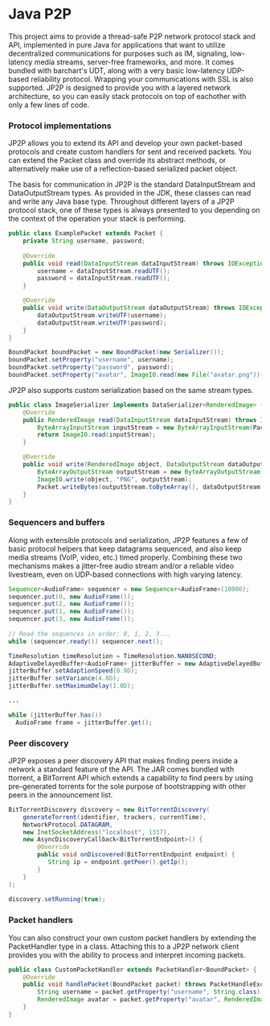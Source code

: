 # Java P2P
This project aims to provide a thread-safe P2P network protocol stack and API, implemented in pure Java for applications that want to utilize decentralized communications for purposes such as IM, signaling, low-latency media streams, server-free frameworks, and more. It comes bundled with barchart's UDT, along with a very basic low-latency UDP-based reliability protocol. Wrapping your communications with SSL is also supported. JP2P is designed to provide you with a layered network architecture, so you can easily stack protocols on top of eachother with only a few lines of code.


### Protocol implementations

JP2P allows you to extend its API and develop your own packet-based protocols and create custom handlers for sent and received packets. You can extend the Packet class and override its abstract methods, or alternatively make use of a reflection-based serialized packet object.

The basis for communication in JP2P is the standard DataInputStream and DataOutputStream types. As provided in the JDK, these classes can read and write any Java base type. Throughout different layers of a JP2P protocol stack, one of these types is always presented to you depending on the context of the operation your stack is performing.

```java
public class ExamplePacket extends Packet {
    private String username, password;
    
    @Override
    public void read(DataInputStream dataInputStream) throws IOException {
        username = dataInputStream.readUTF();
        password = dataInputStream.readUTF();
    }

    @Override
    public void write(DataOutputStream dataOutputStream) throws IOException {
        dataOutputStream.writeUTF(username);
        dataOutputStream.writeUTF(password);
    }
}
```

```java
BoundPacket boundPacket = new BoundPacket(new Serializer());
boundPacket.setProperty("username", username);
boundPacket.setProperty("password", password);
boundPacket.setProperty("avatar", ImageIO.read(new File("avatar.png")));
```

JP2P also supports custom serialization based on the same stream types.

```java
public class ImageSerializer implements DataSerializer<RenderedImage> {
    @Override
    public RenderedImage read(DataInputStream dataInputStream) throws IOException {
        ByteArrayInputStream inputStream = new ByteArrayInputStream(Packet.readBytes(dataInputStream));
        return ImageIO.read(inputStream);
    }

    @Override
    public void write(RenderedImage object, DataOutputStream dataOutputStream) throws IOException {
        ByteArrayOutputStream outputStream = new ByteArrayOutputStream();
        ImageIO.write(object, "PNG", outputStream);
        Packet.writeBytes(outputStream.toByteArray(), dataOutputStream);
    }
}
```

### Sequencers and buffers

Along with extensible protocols and serialization, JP2P features a few of basic protocol helpers that keep datagrams sequenced, and also keep media streams (VoIP, video, etc.) timed properly. Combining these two mechanisms makes a jitter-free audio stream and/or a reliable video livestream, even on UDP-based connections with high varying latency.

```java
Sequencer<AudioFrame> sequencer = new Sequencer<AudioFrame>(10000);
sequencer.put(0, new AudioFrame());
sequencer.put(2, new AudioFrame());
sequencer.put(1, new AudioFrame());
sequencer.put(3, new AudioFrame());
    
// Read the sequences in order: 0, 1, 2, 3...
while (sequencer.ready()) sequencer.next();
```

```java
TimeResolution timeResolution = TimeResolution.NANOSECOND;
AdaptiveDelayedBuffer<AudioFrame> jitterBuffer = new AdaptiveDelayedBuffer<>(10000, TimeResolution.NANOSECOND);
jitterBuffer.setAdaptionSpeed(0.9D);
jitterBuffer.setVariance(4.0D);
jitterBuffer.setMaximumDelay(1.0D);

...

while (jitterBuffer.has())
  AudioFrame frame = jitterBuffer.get();
```

### Peer discovery

JP2P exposes a peer discovery API that makes finding peers inside a network a standard feature of the API. The JAR comes bundled with ttorrent, a BitTorrent API which extends a capability to find peers by using pre-generated torrents for the sole purpose of bootstrapping with other peers in the announcement list.

```java
BitTorrentDiscovery discovery = new BitTorrentDiscovery(
    generateTorrent(identifier, trackers, currentTime),
    NetworkProtocol.DATAGRAM,
    new InetSocketAddress("localhost", 1337),
    new AsyncDiscoveryCallback<BitTorrentEndpoint>() {
        @Override
        public void onDiscovered(BitTorrentEndpoint endpoint) {
           String ip = endpoint.getPeer().getIp();
        }
    }
);
        
discovery.setRunning(true);
```

### Packet handlers

You can also construct your own custom packet handlers by extending the PacketHandler type in a class. Attaching this to a JP2P network client provides you with the ability to process and interpret incoming packets.

```java
public class CustomPacketHandler extends PacketHandler<BoundPacket> {
    @Override
    public void handlePacket(BoundPacket packet) throws PacketHandleException {
        String username = packet.getProperty("username", String.class);
        RenderedImage avatar = packet.getProperty("avatar", RenderedImage.class);
    }
}
```
